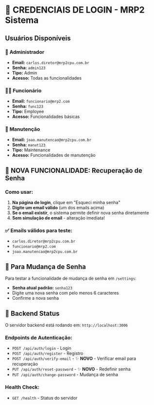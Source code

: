# 🔐 CREDENCIAIS DE LOGIN - MRP2 Sistema

## Usuários Disponíveis

### 👑 **Administrador**
- **Email:** `carlos.diretor@mrp2cpu.com.br`
- **Senha:** `admin123`
- **Tipo:** Admin
- **Acesso:** Todas as funcionalidades

### 👨‍💼 **Funcionário**
- **Email:** `funcionario@mrp2.com`
- **Senha:** `func123`
- **Tipo:** Employee
- **Acesso:** Funcionalidades básicas

### 🔧 **Manutenção**
- **Email:** `joao.manutencao@mrp2cpu.com.br`
- **Senha:** `manut123`
- **Tipo:** Maintenance
- **Acesso:** Funcionalidades de manutenção

## 🔄 **NOVA FUNCIONALIDADE**: Recuperação de Senha

### Como usar:
1. **Na página de login**, clique em "Esqueci minha senha"
2. **Digite um email válido** (um dos emails acima)
3. **Se o email existir**, o sistema permite definir nova senha diretamente
4. **Sem simulação de email** - alteração imediata!

### ✅ Emails válidos para teste:
- `carlos.diretor@mrp2cpu.com.br`
- `funcionario@mrp2.com`  
- `joao.manutencao@mrp2cpu.com.br`

## 🔑 Para Mudança de Senha

Para testar a funcionalidade de mudança de senha em `/settings`:
- **Senha atual padrão:** `senha123`
- Digite uma nova senha com pelo menos 6 caracteres
- Confirme a nova senha

## 🚀 Backend Status

O servidor backend está rodando em: `http://localhost:3006`

### Endpoints de Autenticação:
- `POST /api/auth/login` - Login
- `POST /api/auth/register` - Registro  
- `POST /api/auth/verify-email` - ✨ **NOVO** - Verificar email para recuperação
- `PUT /api/auth/reset-password` - ✨ **NOVO** - Redefinir senha
- `PUT /api/auth/change-password` - Mudança de senha

### Health Check:
- `GET /health` - Status do servidor 
